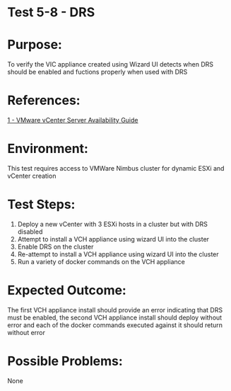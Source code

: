 Test 5-8 - DRS
=======

# Purpose:
To verify the VIC appliance created using Wizard UI detects when DRS should be enabled and fuctions properly when used with DRS

# References:
[1 - VMware vCenter Server Availability Guide](http://www.vmware.com/files/pdf/techpaper/vmware-vcenter-server-availability-guide.pdf)

# Environment:
This test requires access to VMWare Nimbus cluster for dynamic ESXi and vCenter creation

# Test Steps:
1. Deploy a new vCenter with 3 ESXi hosts in a cluster but with DRS disabled
2. Attempt to install a VCH appliance using wizard UI into the cluster
3. Enable DRS on the cluster
4. Re-attempt to install a VCH appliance using wizard UI into the cluster
5. Run a variety of docker commands on the VCH appliance

# Expected Outcome:
The first VCH appliance install should provide an error indicating that DRS must be enabled, the second VCH appliance install should deploy without error and each of the docker commands executed against it should return without error

# Possible Problems:
None
